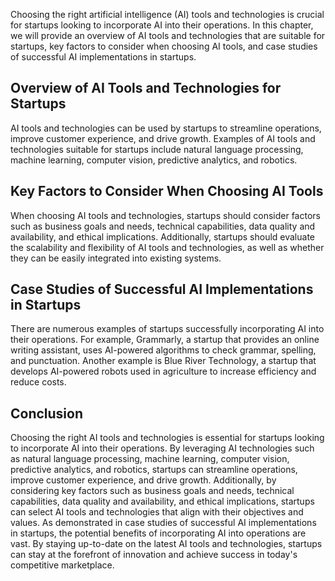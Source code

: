 

Choosing the right artificial intelligence (AI) tools and technologies is crucial for startups looking to incorporate AI into their operations. In this chapter, we will provide an overview of AI tools and technologies that are suitable for startups, key factors to consider when choosing AI tools, and case studies of successful AI implementations in startups.

Overview of AI Tools and Technologies for Startups
--------------------------------------------------

AI tools and technologies can be used by startups to streamline operations, improve customer experience, and drive growth. Examples of AI tools and technologies suitable for startups include natural language processing, machine learning, computer vision, predictive analytics, and robotics.

Key Factors to Consider When Choosing AI Tools
----------------------------------------------

When choosing AI tools and technologies, startups should consider factors such as business goals and needs, technical capabilities, data quality and availability, and ethical implications. Additionally, startups should evaluate the scalability and flexibility of AI tools and technologies, as well as whether they can be easily integrated into existing systems.

Case Studies of Successful AI Implementations in Startups
---------------------------------------------------------

There are numerous examples of startups successfully incorporating AI into their operations. For example, Grammarly, a startup that provides an online writing assistant, uses AI-powered algorithms to check grammar, spelling, and punctuation. Another example is Blue River Technology, a startup that develops AI-powered robots used in agriculture to increase efficiency and reduce costs.

Conclusion
----------

Choosing the right AI tools and technologies is essential for startups looking to incorporate AI into their operations. By leveraging AI technologies such as natural language processing, machine learning, computer vision, predictive analytics, and robotics, startups can streamline operations, improve customer experience, and drive growth. Additionally, by considering key factors such as business goals and needs, technical capabilities, data quality and availability, and ethical implications, startups can select AI tools and technologies that align with their objectives and values. As demonstrated in case studies of successful AI implementations in startups, the potential benefits of incorporating AI into operations are vast. By staying up-to-date on the latest AI tools and technologies, startups can stay at the forefront of innovation and achieve success in today's competitive marketplace.
